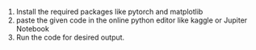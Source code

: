 

1) Install the required packages like pytorch and matplotlib
2) paste the given code in the online python editor like kaggle or Jupiter Notebook
3) Run the code for desired output.
